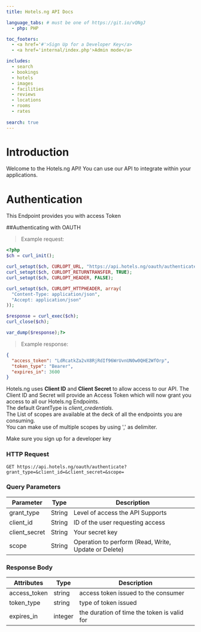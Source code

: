 ```yaml
---
title: Hotels.ng API Docs

language_tabs: # must be one of https://git.io/vQNgJ
  - php: PHP

toc_footers:
  - <a href='#'>Sign Up for a Developer Key</a>
  - <a href='internal/index.php'>Admin mode</a>

includes:
  - search
  - bookings
  - hotels
  - images
  - facilities
  - reviews
  - locations
  - rooms
  - rates
  
search: true
---
```


# Introduction

Welcome to the Hotels.ng API! You can use our API to integrate within your applications.

# Authentication

This Endpoint provides you with access Token

##Authenticating with OAUTH

> Example request:

```php
<?php
$ch = curl_init();

curl_setopt($ch, CURLOPT_URL, "https://api.hotels.ng/oauth/authenticate?grant_type=&client_id=&client_secret=&scope=");
curl_setopt($ch, CURLOPT_RETURNTRANSFER, TRUE);
curl_setopt($ch, CURLOPT_HEADER, FALSE);

curl_setopt($ch, CURLOPT_HTTPHEADER, array(
  "Content-Type: application/json",
  "Accept: application/json"
));

$response = curl_exec($ch);
curl_close($ch);

var_dump($response);?>
```

> Example response:

```json
{
  "access_token": "LdRcatkZa2vX8RjRdIf96WrUvnUN0w0QHE2WfOrp",
  "token_type": "Bearer",
  "expires_in": 3600
}
```


Hotels.ng uses <strong>Client ID</strong> and <strong>Client Secret</strong> to allow access to our API. The Client ID and Secret will provide an Access Token which will now grant you access to all our Hotels.ng Endpoints.<br> 
The default GrantType is <em>client_credentials.</em><br>
The List of scopes are available at the deck of all the endpoints you are consuming. <br>
You can make use of multiple scopes by using ',' as delimiter.<br>

<aside class="notice">
Make sure you sign up for a developer key
</aside>

### HTTP Request

`GET https://api.hotels.ng/oauth/authenticate?grant_type=&client_id=&client_secret=&scope=`

### Query Parameters

Parameter | Type | Description
--------- | ------- | -----------
grant_type| String|Level of access the API Supports 
client_id | String |ID of the user requesting access
client_secret | String |Your secret key
scope | String |Operation to perform (Read, Write, Update or Delete)



### Response Body

Attributes | Type | Description
--------- | ------- | -----------
access_token| string|access token issued to the consumer
token_type | string |type of token issued
expires_in | integer |the duration of time the token is valid for

